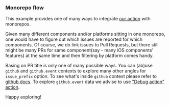 ### Monorepo flow

This example provides one of many ways to integrate [our action](https://github.com/GlobalAppTesting/gat-actions-request-test) with monorepos.

Given many different components and/or platforms sitting in one monorepo, one would have to figure out which issues are reported for which components. Of course, we do link issues to Pull Requests, but there still might be many PRs for same component(say - many iOS components' features) at the same time and then filtering by platform comes handy.

Basing on PR title is only one of many possible ways. You can (ab)use `github` and `github.event` contexts to explore many other angles for `issue_prefix` option. To see what's inside `github` context please refer to [github docs](https://docs.github.com/en/actions/reference/context-and-expression-syntax-for-github-actions#github-context). To explore `github.event` data we advise to use ["Debug action" action](https://github.com/marketplace/actions/debug-action).

Happy exploring!
